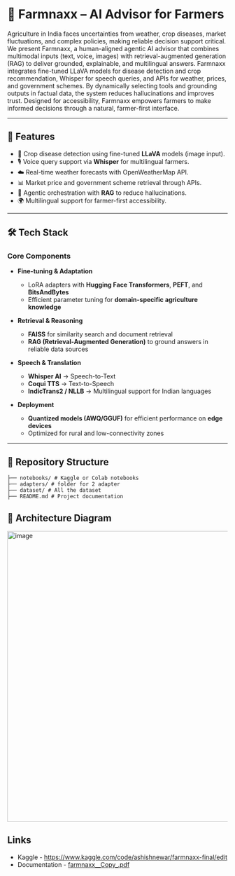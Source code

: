 # 🌱 Farmnaxx – AI Advisor for Farmers

Agriculture in India faces uncertainties from weather, crop diseases, market fluctuations, and complex policies, making reliable decision
support critical. We present Farmnaxx, a human-aligned agentic AI advisor
that combines multimodal inputs (text, voice, images) with retrieval-augmented
generation (RAG) to deliver grounded, explainable, and multilingual answers.
Farmnaxx integrates fine-tuned LLaVA models for disease detection and crop
recommendation, Whisper for speech queries, and APIs for weather, prices,
and government schemes. By dynamically selecting tools and grounding
outputs in factual data, the system reduces hallucinations and improves trust.
Designed for accessibility, Farmnaxx empowers farmers to make informed
decisions through a natural, farmer-first interface.

---

## 🚀 Features
- 🌾 Crop disease detection using fine-tuned **LLaVA** models (image input).
- 🎙️ Voice query support via **Whisper** for multilingual farmers.
- ☁️ Real-time weather forecasts with OpenWeatherMap API.
- 📊 Market price and government scheme retrieval through APIs.
- 🤖 Agentic orchestration with **RAG** to reduce hallucinations.
- 🌍 Multilingual support for farmer-first accessibility.

---

## 🛠️ Tech Stack
### Core Components
- **Fine-tuning & Adaptation**  
  - LoRA adapters with **Hugging Face Transformers**, **PEFT**, and **BitsAndBytes**  
  - Efficient parameter tuning for **domain-specific agriculture knowledge**  

- **Retrieval & Reasoning**  
  - **FAISS** for similarity search and document retrieval  
  - **RAG (Retrieval-Augmented Generation)** to ground answers in reliable data sources  

- **Speech & Translation**  
  - **Whisper AI** → Speech-to-Text  
  - **Coqui TTS** → Text-to-Speech  
  - **IndicTrans2 / NLLB** → Multilingual support for Indian languages  

- **Deployment**  
  - **Quantized models (AWQ/GGUF)** for efficient performance on **edge devices**  
  - Optimized for rural and low-connectivity zones  


---

## 📂 Repository Structure
```
├── notebooks/ # Kaggle or Colab notebooks
├── adapters/ # folder for 2 adapter
├── dataset/ # All the dataset 
├── README.md # Project documentation

```


## 🎨 Architecture Diagram
<img width="1068" height="664" alt="image" src="https://github.com/user-attachments/assets/6e1f1fb5-c4d2-4f42-8699-7717f8bf2d23" />



## Links
- Kaggle - https://www.kaggle.com/code/ashishnewar/farmnaxx-final/edit
- Documentation - [farmnaxx__Copy_.pdf](https://github.com/user-attachments/files/21840797/farmnaxx__Copy_.pdf)






